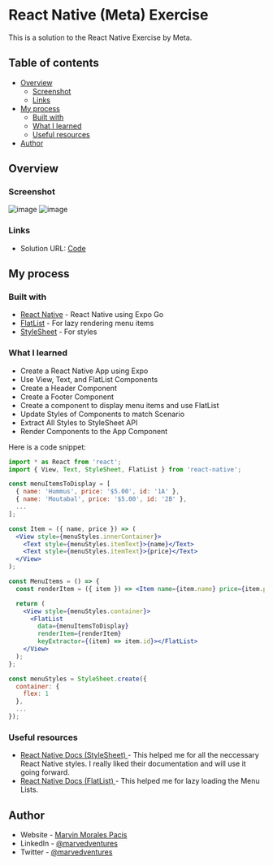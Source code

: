 # React Native (Meta) Exercise

This is a solution to the React Native Exercise by Meta.

## Table of contents

- [Overview](#overview)
  - [Screenshot](#screenshot)
  - [Links](#links)
- [My process](#my-process)
  - [Built with](#built-with)
  - [What I learned](#what-i-learned)
  - [Useful resources](#useful-resources)
- [Author](#author)

## Overview


### Screenshot

![image](https://user-images.githubusercontent.com/108392678/201472990-50305996-32e6-4d2d-bc82-2412ab849ebd.png)
![image](https://user-images.githubusercontent.com/108392678/201473000-4f7b1dca-a06a-4576-a361-42915a72d5f9.png)


### Links

- Solution URL: [Code](https://github.com/marvedventures/little-lemon-app-part2)

## My process

### Built with
- [React Native](https://reactnative.dev/docs/environment-setup) - React Native using Expo Go
- [FlatList](https://reactnative.dev/docs/flatlist) - For lazy rendering menu items
- [StyleSheet](https://reactnative.dev/docs/stylesheet) - For styles

### What I learned

- Create a React Native App using Expo
- Use View, Text, and FlatList Components
- Create a Header Component
- Create a Footer Component  
- Create a component to display menu items and use FlatList
- Update Styles of Components to match Scenario
- Extract All Styles to StyleSheet API 
- Render Components to the App Component

Here is a code snippet: 


```jsx
import * as React from 'react';
import { View, Text, StyleSheet, FlatList } from 'react-native';

const menuItemsToDisplay = [
  { name: 'Hummus', price: '$5.00', id: '1A' },
  { name: 'Moutabal', price: '$5.00', id: '2B' },
  ...
];

const Item = ({ name, price }) => (
  <View style={menuStyles.innerContainer}>
    <Text style={menuStyles.itemText}>{name}</Text>
    <Text style={menuStyles.itemText}>{price}</Text>
  </View>
);

const MenuItems = () => {
  const renderItem = ({ item }) => <Item name={item.name} price={item.price} />;

  return (
    <View style={menuStyles.container}>
      <FlatList
        data={menuItemsToDisplay}
        renderItem={renderItem}
        keyExtractor={(item) => item.id}></FlatList>
    </View>
  );
};

const menuStyles = StyleSheet.create({
  container: {
    flex: 1
  },
  ...
});
```

### Useful resources

- [React Native Docs (StyleSheet) ](https://reactnative.dev/docs/stylesheet) - This helped me for all the neccessary React Native styles. I really liked their documentation and will use it going forward.  
- [React Native Docs (FlatList) ](https://reactnative.dev/docs/flatlist) - This helped me for lazy loading the Menu Lists. 

## Author

- Website - [Marvin Morales Pacis](https://marvin-morales-pacis.vercel.app/)
- LinkedIn - [@marvedventures](https://www.linkedin.com/in/marvedventures/)
- Twitter - [@marvedventures](https://www.twitter.com/marvedventures)
